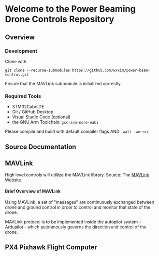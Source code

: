 # Welcome to the Power Beaming Drone Controls Repository

## Overview

### Development

Clone with:

```
git clone --recurse-submodules https://github.com/wxkim/power-beam-control.git
```

Ensure that the MAVLink submodule is initialized correctly.

### Required Tools

- STM32CubeIDE
- Git / GitHub Desktop
- Visual Studio Code (optional)
- the GNU Arm Toolchain: `gcc-arm-none-eabi`

Please compile and build with default compiler flags AND `-wall -werror`

## Source Documentation

## MAVLink

High level controls will utiilize the MAVLink library.
Source: The [MAVLink Website](https://mavlink.io/en/)

#### Brief Overview of MAVLink

Using MAVLink, a set of "messages" are continuously exchanged between drone and ground control in order to control and monitor that state of the drone.

MAVLink protocol is to be implemented inside the autopilot system - Ardupilot - which autonmously governs the direction and control of the drone.

## PX4 Pixhawk Flight Computer
